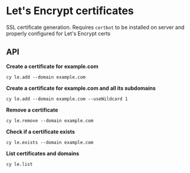# Let's Encrypt certificates

SSL certificate generation.
Requires `certbot` to be installed on server and properly configured for Let's Encrypt certs

## API

**Create a certificate for example.com**

```
cy le.add --domain example.com
```

**Create a certificate for example.com and all its subdomains**

```
cy le.add --domain example.com --useWildcard 1
```

**Remove a certificate**

```
cy le.remove --domain example.com
```

**Check if a certificate exists**

```
cy le.exists --domain example.com
```

**List certificates and domains**

```
cy le.list
```

